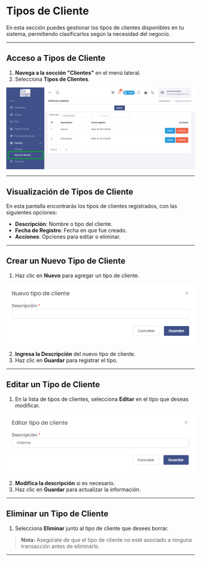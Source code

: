 # Tipos de Cliente

En esta sección puedes gestionar los tipos de clientes disponibles en tu sistema, permitiendo clasificarlos según la necesidad del negocio.

---

## Acceso a Tipos de Cliente

1. **Navega a la sección "Clientes"** en el menú lateral.
2. Selecciona **Tipos de Clientes**.

![Tipos de Clientes](img/tipo_cliente_vista.jpg)

---

## Visualización de Tipos de Cliente

En esta pantalla encontrarás los tipos de clientes registrados, con las siguientes opciones:

- **Descripción**: Nombre o tipo del cliente.
- **Fecha de Registro**: Fecha en que fue creado.
- **Acciones**: Opciones para editar o eliminar.

---

## Crear un Nuevo Tipo de Cliente

1. Haz clic en **Nuevo** para agregar un tipo de cliente.

![Nuevo Tipo de Cliente](img/tipo_cliente_nuevo.png)

2. **Ingresa la Descripción** del nuevo tipo de cliente.
3. Haz clic en **Guardar** para registrar el tipo.

---

## Editar un Tipo de Cliente

1. En la lista de tipos de clientes, selecciona **Editar** en el tipo que deseas modificar.

![Editar Tipo de Cliente](img/tipo_cliente_editar.png)

2. **Modifica la descripción** si es necesario.
3. Haz clic en **Guardar** para actualizar la información.

---

## Eliminar un Tipo de Cliente

1. Selecciona **Eliminar** junto al tipo de cliente que desees borrar.

> **Nota:** Asegúrate de que el tipo de cliente no esté asociado a ninguna transacción antes de eliminarlo.

---


